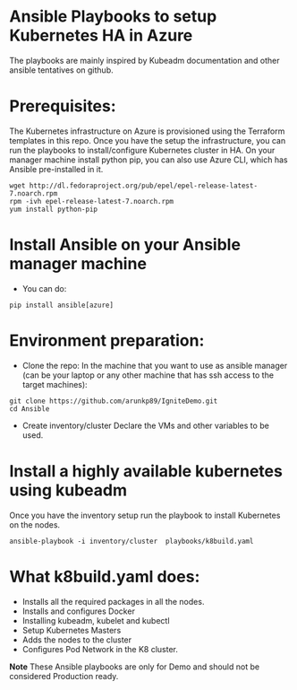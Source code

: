 # Ansible Playbooks to setup Kubernetes HA in Azure  

The playbooks are mainly inspired by Kubeadm documentation and other ansible tentatives on github.


# Prerequisites: 

The Kubernetes infrastructure on Azure is provisioned using the Terraform templates in this repo. Once you have the setup the infrastructure, you can run the playbooks to install/configure Kubernetes cluster in HA.
On your manager machine install python pip, you can also use Azure CLI, which has Ansible pre-installed in it.
```
wget http://dl.fedoraproject.org/pub/epel/epel-release-latest-7.noarch.rpm
rpm -ivh epel-release-latest-7.noarch.rpm
yum install python-pip
```
# Install Ansible on your Ansible manager machine

* You can do: 
```
pip install ansible[azure]
```

# Environment preparation:

* Clone the repo:
 In the machine that you want to use as ansible manager (can be your laptop or any other machine that has ssh access to the target machines):
 ```
 git clone https://github.com/arunkp89/IgniteDemo.git
 cd Ansible
 ```

* Create inventory/cluster
Declare the VMs and other variables to be used.

# Install a highly available kubernetes using kubeadm

Once you have the inventory setup run the playbook to install Kubernetes on the nodes.

```
ansible-playbook -i inventory/cluster  playbooks/k8build.yaml
```

# What k8build.yaml does:

- Installs all the required packages in all the nodes.
- Installs and configures Docker
- Installing kubeadm, kubelet and kubectl
- Setup Kubernetes Masters
- Adds the nodes to the cluster
- Configures Pod Network in the K8 cluster.

****Note****
These Ansible playbooks are only for Demo and should not be considered Production ready.
